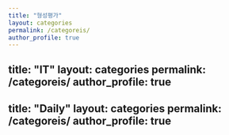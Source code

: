 ```yaml
---
title: "형성평가"
layout: categories
permalink: /categoreis/
author_profile: true
---
```

title: "IT"
layout: categories
permalink: /categoreis/
author_profile: true
---
title: "Daily"
layout: categories
permalink: /categoreis/
author_profile: true
---
